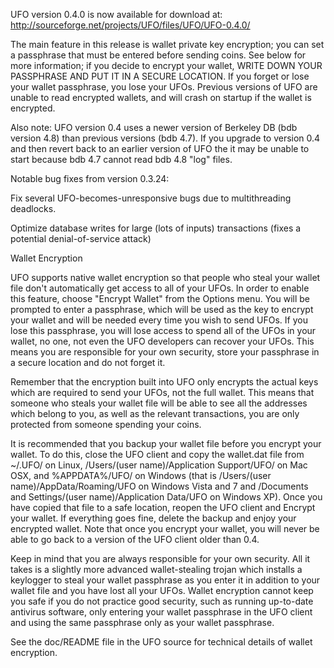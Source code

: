 UFO version 0.4.0 is now available for download at:
http://sourceforge.net/projects/UFO/files/UFO/UFO-0.4.0/

The main feature in this release is wallet private key encryption;
you can set a passphrase that must be entered before sending coins.
See below for more information; if you decide to encrypt your wallet,
WRITE DOWN YOUR PASSPHRASE AND PUT IT IN A SECURE LOCATION. If you
forget or lose your wallet passphrase, you lose your UFOs.
Previous versions of UFO are unable to read encrypted wallets,
and will crash on startup if the wallet is encrypted.

Also note: UFO version 0.4 uses a newer version of Berkeley DB
(bdb version 4.8) than previous versions (bdb 4.7). If you upgrade
to version 0.4 and then revert back to an earlier version of UFO
the it may be unable to start because bdb 4.7 cannot read bdb 4.8
"log" files.


Notable bug fixes from version 0.3.24:

Fix several UFO-becomes-unresponsive bugs due to multithreading
deadlocks.

Optimize database writes for large (lots of inputs) transactions
(fixes a potential denial-of-service attack)


Wallet Encryption

UFO supports native wallet encryption so that people who steal your
wallet file don't automatically get access to all of your UFOs.
In order to enable this feature, choose "Encrypt Wallet" from the
Options menu.  You will be prompted to enter a passphrase, which
will be used as the key to encrypt your wallet and will be needed
every time you wish to send UFOs.  If you lose this passphrase,
you will lose access to spend all of the UFOs in your wallet,
no one, not even the UFO developers can recover your UFOs.
This means you are responsible for your own security, store your
passphrase in a secure location and do not forget it.

Remember that the encryption built into UFO only encrypts the
actual keys which are required to send your UFOs, not the full
wallet.  This means that someone who steals your wallet file will
be able to see all the addresses which belong to you, as well as the
relevant transactions, you are only protected from someone spending
your coins.

It is recommended that you backup your wallet file before you
encrypt your wallet.  To do this, close the UFO client and
copy the wallet.dat file from ~/.UFO/ on Linux, /Users/(user
name)/Application Support/UFO/ on Mac OSX, and %APPDATA%/UFO/
on Windows (that is /Users/(user name)/AppData/Roaming/UFO on
Windows Vista and 7 and /Documents and Settings/(user name)/Application
Data/UFO on Windows XP).  Once you have copied that file to a
safe location, reopen the UFO client and Encrypt your wallet.
If everything goes fine, delete the backup and enjoy your encrypted
wallet.  Note that once you encrypt your wallet, you will never be
able to go back to a version of the UFO client older than 0.4.

Keep in mind that you are always responsible for your own security.
All it takes is a slightly more advanced wallet-stealing trojan which
installs a keylogger to steal your wallet passphrase as you enter it
in addition to your wallet file and you have lost all your UFOs.
Wallet encryption cannot keep you safe if you do not practice
good security, such as running up-to-date antivirus software, only
entering your wallet passphrase in the UFO client and using the
same passphrase only as your wallet passphrase.

See the doc/README file in the UFO source for technical details
of wallet encryption.
